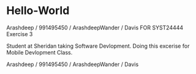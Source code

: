 # Hello-World
Arashdeep / 991495450 / ArashdeepWander / Davis FOR SYST24444 Exercise 3

Student at Sheridan taking Software Devlopment.
Doing this excerise for Mobile Devlopment Class.

Arashdeep / 991495450 / ArashdeepWander / Davis
